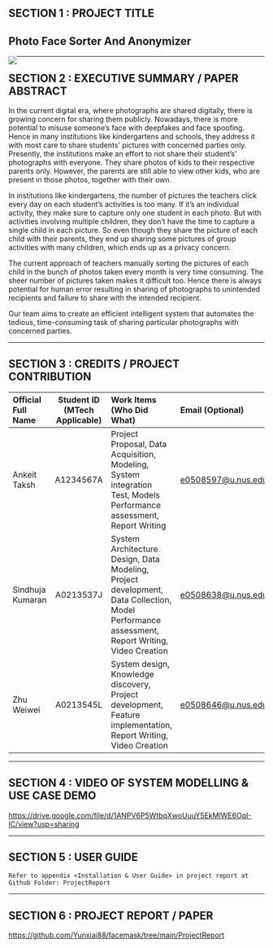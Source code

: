 ## SECTION 1 : PROJECT TITLE
## Photo Face Sorter And Anonymizer

<img src="https://github.com/Yunxiai88/facemask/blob/main/SystemCode/application/static/img/cover_pic.png"
     style="float: left; margin-right: 0px;" />

---

## SECTION 2 : EXECUTIVE SUMMARY / PAPER ABSTRACT
In the current digital era, where photographs are shared digitally, there is growing concern for sharing them publicly. Nowadays, there is more potential to misuse someone’s face with deepfakes and face spoofing. Hence in many institutions like kindergartens and schools, they address it with most care to share students’ pictures with concerned parties only. 
Presently, the institutions make an effort to not share their student’s' photographs with everyone. They share photos of kids to their respective parents only. However, the parents are still able to view other kids, who are present in those photos, together with their own.

In institutions like kindergartens, the number of pictures the teachers click every day on each student’s activities is too many. If it’s an individual activity, they make sure to capture only one student in each photo. But with activities involving multiple children, they don’t have the time to capture a single child in each picture. So even though they share the picture of each child with their parents, they end up sharing some pictures of group activities with many children, which ends up as a privacy concern.

The current approach of teachers manually sorting the pictures of each child in the bunch of photos taken every month is very time consuming. The sheer number of pictures taken makes it difficult too. Hence there is always potential for human error resulting in sharing of photographs to unintended recipients and failure to share with the intended recipient.

Our team aims to create an efficient intelligent system that automates the tedious, time-consuming task of sharing particular photographs with concerned parties.

---
## SECTION 3 : CREDITS / PROJECT CONTRIBUTION

| Official Full Name  | Student ID (MTech Applicable)  | Work Items (Who Did What) | Email (Optional) |
| :------------ |:---------------:| :-----| :-----|
| Ankeit Taksh | A1234567A | Project Proposal, Data Acquisition, Modeling, System integration Test, Models Performance assessment, Report Writing | e0508597@u.nus.edu |
| Sindhuja Kumaran | A0213537J | System Architecture Design, Data Modeling, Project development, Data Collection,  Model Performance assessment, Report Writing, Video Creation | e0508638@u.nus.edu |
| Zhu Weiwei | A0213545L | System design, Knowledge discovery, Project development, Feature implementation, Report Writing, Video Creation | e0508646@u.nus.edu |

---

## SECTION 4 : VIDEO OF SYSTEM MODELLING & USE CASE DEMO

https://drive.google.com/file/d/1ANPV6P5WtbqXwoUuuY5EkMlWE6OqI-lC/view?usp=sharing

---

## SECTION 5 : USER GUIDE

`Refer to appendix <Installation & User Guide> in project report at Github Folder: ProjectReport`

---

## SECTION 6 : PROJECT REPORT / PAPER

https://github.com/Yunxiai88/facemask/tree/main/ProjectReport